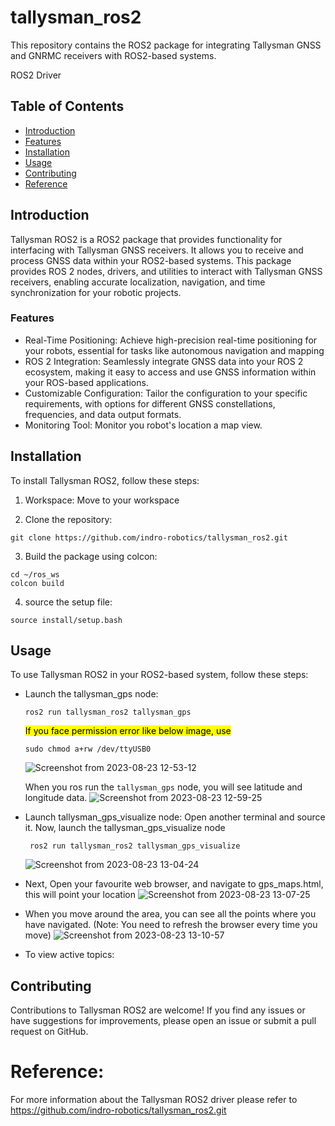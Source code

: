 # tallysman_ros2
This repository contains the ROS2 package for integrating Tallysman GNSS and GNRMC receivers with ROS2-based systems.

ROS2 Driver

## Table of Contents

- [Introduction](#introduction)
- [Features](#features)
- [Installation](#installation)
- [Usage](#usage)
- [Contributing](#contributing)
- [Reference](#reference)


## Introduction

Tallysman ROS2 is a ROS2 package that provides functionality for interfacing with Tallysman GNSS receivers. It allows you to receive and process GNSS data within your ROS2-based systems. This package provides ROS 2 nodes, drivers, and utilities to interact with Tallysman GNSS receivers, enabling accurate localization, navigation, and time synchronization for your robotic projects.


### Features

- Real-Time Positioning: Achieve high-precision real-time positioning for your robots, essential for tasks like autonomous navigation and mapping
- ROS 2 Integration: Seamlessly integrate GNSS data into your ROS 2 ecosystem, making it easy to access and use GNSS information within your ROS-based applications.
- Customizable Configuration: Tailor the configuration to your specific requirements, with options for different GNSS constellations, frequencies, and data output formats.
- Monitoring Tool: Monitor you robot's location a map view.

## Installation

To install Tallysman ROS2, follow these steps:

1. Workspace: Move to your workspace

2. Clone the repository:
  ```
  git clone https://github.com/indro-robotics/tallysman_ros2.git
  ```
3. Build the package using colcon:
  ```
  cd ~/ros_ws
  colcon build
  ```
4. source the setup file:
  ```
  source install/setup.bash
  ```


## Usage

To use Tallysman ROS2 in your ROS2-based system, follow these steps:

* Launch the tallysman_gps node:
   ```
   ros2 run tallysman_ros2 tallysman_gps
   ```
  <mark>If you face permission error like below image, use</mark> 
  ```
  sudo chmod a+rw /dev/ttyUSB0
  ```
    ![Screenshot from 2023-08-23 12-53-12](https://github.com/indro-robotics/tallysman_ros2/assets/128490600/c46049b1-e139-4b14-b243-a2f6754a18fb)

   When you ros run the ``` tallysman_gps ``` node, you will see latitude and longitude data.
   ![Screenshot from 2023-08-23 12-59-25](https://github.com/indro-robotics/tallysman_ros2/assets/128490600/0d7bc44d-9f89-4aa1-9c1f-ba5538103a3b)
  
* Launch tallysman_gps_visualize node:
  Open another terminal and source it.
  Now, launch the tallysman_gps_visualize node
  ```
   ros2 run tallysman_ros2 tallysman_gps_visualize
  ```
  ![Screenshot from 2023-08-23 13-04-24](https://github.com/indro-robotics/tallysman_ros2/assets/128490600/dab1c3fa-3960-4bcc-b427-448d003fe5be)
* Next, Open your favourite web browser, and navigate to gps_maps.html, this will point your location
  ![Screenshot from 2023-08-23 13-07-25](https://github.com/indro-robotics/tallysman_ros2/assets/128490600/f8028fba-fbd7-4d91-a5a2-e98fcd2631e6)
* When you move around the area, you can see all the points where you have navigated. (Note: You need to refresh the browser every time you move)
  ![Screenshot from 2023-08-23 13-10-57](https://github.com/indro-robotics/tallysman_ros2/assets/128490600/f429e21d-d209-46b7-83b0-1f55882ac869)
* To view active topics: 
  

## Contributing

Contributions to Tallysman ROS2 are welcome! If you find any issues or have suggestions for improvements, please open an issue or submit a pull request on GitHub.

# Reference:

  For more information about the Tallysman ROS2 driver please refer to https://github.com/indro-robotics/tallysman_ros2.git


  



  

